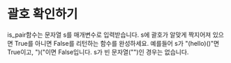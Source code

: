 # 괄호 확인하기
is_pair함수는 문자열 s를 매개변수로 입력받습니다.
s에 괄호가 알맞게 짝지어져 있으면 True를 아니면 False를 리턴하는 함수를 완성하세요.
예를들어 s가 "(hello)()"면 True이고, ")("이면 False입니다.
s가 빈 문자열("")인 경우는 없습니다.